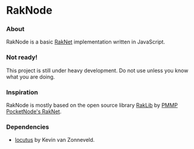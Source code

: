 # RakNode

### About

RakNode is a basic [RakNet](https://github.com/facebookarchive/RakNet) implementation written in JavaScript.

### Not ready!

This project is still under heavy development. Do not use unless you know what you are doing.

### Inspiration

RakNode is mostly based on the open source library [RakLib](https://github.com/pmmp/RakLib) by [PMMP](https://github.com/pmmp) [PocketNode's RakNet](https://github.com/PocketNode/RakNet).

### Dependencies

- [locutus](https://github.com/kvz/locutus) by Kevin van Zonneveld.
